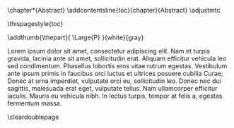 \chapter*{Abstract}
\addcontentsline{toc}{chapter}{Abstract}
\adjustmtc

<!-- Force page nr on first page of abstract chapter -->
\thispagestyle{toc}

<!-- Add thumb mark for this part (instead of the chapter) -->
\addthumb{\thepart}{ \Large{P} }{white}{gray}

<!-- This is the abstract -->

Lorem ipsum dolor sit amet, consectetur adipiscing elit. Nam et turpis gravida, lacinia ante sit amet, sollicitudin erat. Aliquam efficitur vehicula leo sed condimentum. Phasellus lobortis eros vitae rutrum egestas. Vestibulum ante ipsum primis in faucibus orci luctus et ultrices posuere cubilia Curae; Donec at urna imperdiet, vulputate orci eu, sollicitudin leo. Donec nec dui sagittis, malesuada erat eget, vulputate tellus. Nam ullamcorper efficitur iaculis. Mauris eu vehicula nibh. In lectus turpis, tempor at felis a, egestas fermentum massa.

\cleardoublepage
